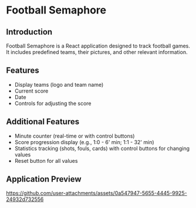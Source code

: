 # Football Semaphore
## Introduction

Football Semaphore is a React application designed to track football games. It includes predefined teams, their pictures, and other relevant information.

## Features

- Display teams (logo and team name)
- Current score
- Date
- Controls for adjusting the score

## Additional Features

- Minute counter (real-time or with control buttons)
- Score progression display (e.g., 1:0 - 6' min; 1:1 - 32' min)
- Statistics tracking (shots, fouls, cards) with control buttons for changing values
- Reset button for all values

## Application Preview

https://github.com/user-attachments/assets/0a547947-5655-4445-9925-24932d732556

